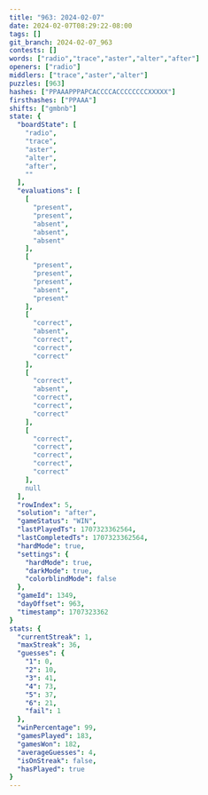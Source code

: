 ```yaml
---
title: "963: 2024-02-07"
date: 2024-02-07T08:29:22-08:00
tags: []
git_branch: 2024-02-07_963
contests: []
words: ["radio","trace","aster","alter","after"]
openers: ["radio"]
middlers: ["trace","aster","alter"]
puzzles: [963]
hashes: ["PPAAAPPPAPCACCCCACCCCCCCCXXXXX"]
firsthashes: ["PPAAA"]
shifts: ["gmbnb"]
state: {
  "boardState": [
    "radio",
    "trace",
    "aster",
    "alter",
    "after",
    ""
  ],
  "evaluations": [
    [
      "present",
      "present",
      "absent",
      "absent",
      "absent"
    ],
    [
      "present",
      "present",
      "present",
      "absent",
      "present"
    ],
    [
      "correct",
      "absent",
      "correct",
      "correct",
      "correct"
    ],
    [
      "correct",
      "absent",
      "correct",
      "correct",
      "correct"
    ],
    [
      "correct",
      "correct",
      "correct",
      "correct",
      "correct"
    ],
    null
  ],
  "rowIndex": 5,
  "solution": "after",
  "gameStatus": "WIN",
  "lastPlayedTs": 1707323362564,
  "lastCompletedTs": 1707323362564,
  "hardMode": true,
  "settings": {
    "hardMode": true,
    "darkMode": true,
    "colorblindMode": false
  },
  "gameId": 1349,
  "dayOffset": 963,
  "timestamp": 1707323362
}
stats: {
  "currentStreak": 1,
  "maxStreak": 36,
  "guesses": {
    "1": 0,
    "2": 10,
    "3": 41,
    "4": 73,
    "5": 37,
    "6": 21,
    "fail": 1
  },
  "winPercentage": 99,
  "gamesPlayed": 183,
  "gamesWon": 182,
  "averageGuesses": 4,
  "isOnStreak": false,
  "hasPlayed": true
}
---
```

<!-- more -->
